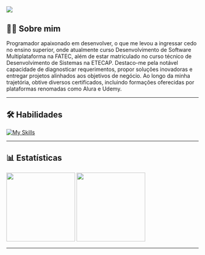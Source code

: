 ![](https://github.com/user-attachments/assets/4a20e1c8-5164-4188-9ba7-ab1339f39c3a)
---

## 👨‍💻 Sobre mim
<p>Programador apaixonado em desenvolver, o que me levou a ingressar cedo no ensino superior, onde atualmente curso Desenvolvimento de Software Multiplataforma na FATEC, além de estar matriculado no curso técnico de Desenvolvimento de Sistemas na ETECAP. Destaco-me pela notável capacidade de diagnosticar requerimentos, propor soluções inovadoras e entregar projetos alinhados aos objetivos de negócio. Ao longo da minha trajetória, obtive diversos certificados, incluindo formações oferecidas por plataformas renomadas como Alura e Udemy.</p>

---

## 🛠 Habilidades

[![My Skills](https://skillicons.dev/icons?i=javascript,typescript,react,next,nodejs,express,html,css,tailwind,mysql,sqlite,php,git)](https://skillicons.dev)

---

## 📊 Estatísticas

<div align="start">
<img height="180em" src="https://github-readme-streak-stats.herokuapp.com/?user=GuillhermeHenrique&theme=radical" />
<img height="180em" src="https://github-readme-stats.vercel.app/api/top-langs/?username=GuillhermeHenrique&layout=compact&theme=radical&card_width=320" />
</div>

---
